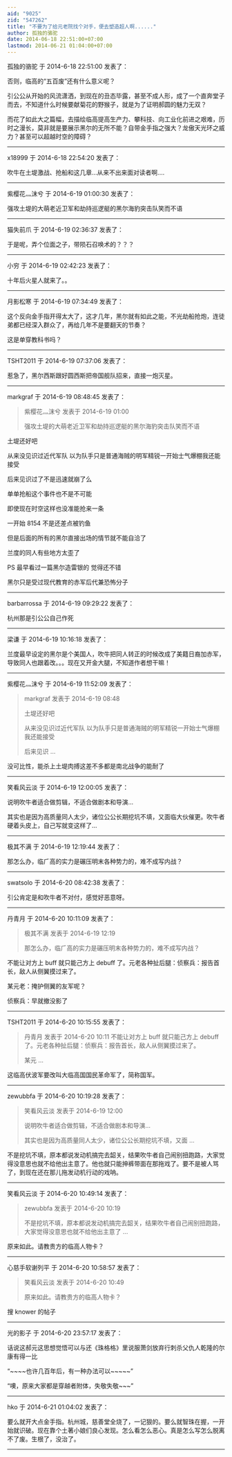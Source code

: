 ```yaml
---
aid: "9025"
zid: "547262"
title: "不要为了给元老院找个对手，便去塑造超人啊......"
author: 孤独的骆驼
date: 2014-06-18 22:51:00+07:00
lastmod: 2014-06-21 01:04:00+07:00
---
```


孤独的骆驼 于 2014-6-18 22:51:00 发表了：

否则，临高的“五百废”还有什么意义呢？

引公公从开始的风流潇洒，到现在的丑态毕露，甚至不成人形，成了一个直奔堂子而去，不知道什么时候要献菊花的野猴子，就是为了证明郝圆的魅力无双？

而花了如此大之篇幅，去描绘临高提高生产力、攀科技、向工业化前进之艰难，历时之漫长，莫非就是要展示黑尔的无所不能？自带金手指之强大？龙傲天光环之威力？甚至可以超越时空的障碍？

---

x18999 于 2014-6-18 22:54:20 发表了：

吹牛在土堤激战、抢船和这几章...从来不出来面对读者啊....

---

紫樱花灬沫兮 于 2014-6-19 01:00:30 发表了：

强攻土堤的大萌老近卫军和劫持巡逻艇的黑尔海豹突击队笑而不语

---

猫失前爪 于 2014-6-19 02:36:37 发表了：

于是呢，弄个位面之子，带陨石召唤术的？？？

---

小穷 于 2014-6-19 02:42:23 发表了：

十年后火星人就来了。。

---

月影松寒 于 2014-6-19 07:34:49 发表了：

这个反向金手指开得太大了，这才几年，黑尔就有如此之能，不光劫船抢炮，连徒弟都已经深入群众了，再给几年不是要翻天的节奏？

这是单穿教科书吗？

---

TSHT2011 于 2014-6-19 07:37:06 发表了：

惹急了，黑尔西斯跟好圆西斯把帝国舰队招来，直接一炮灭星。

---

markgraf 于 2014-6-19 08:48:45 发表了：

> 紫樱花灬沫兮 发表于 2014-6-19 01:00
>
> 强攻土堤的大萌老近卫军和劫持巡逻艇的黑尔海豹突击队笑而不语

土堤还好吧

从来没见识过近代军队 以为队手只是普通海贼的明军精锐一开始士气爆棚我还能接受

后来见识过了不是迅速就崩了么

单单抢船这个事件也不是不可能

即使现在时空这样也没准能抢来一条

一开始 8154 不是还差点被钓鱼

但是后面的所有的黑尔直接出场的情节就不能自洽了

兰度的同人有些地方太歪了

PS 最早看过一篇黑尔造雷银的 觉得还不错

黑尔只是受过现代教育的赤军后代兼恐怖分子

---

barbarrossa 于 2014-6-19 09:29:22 发表了：

杭州那是引公公自己作死

---

梁谦 于 2014-6-19 10:16:18 发表了：

兰度最早设定的黑尔是个美国人，吹牛把同人转正的时候改成了美籍日裔加赤军，导致同人也跟着改。。。现在又开金大腿，不知道作者想干嘛！

---

紫樱花灬沫兮 于 2014-6-19 11:52:09 发表了：

> markgraf 发表于 2014-6-19 08:48
>
> 土堤还好吧
>
> 从来没见识过近代军队 以为队手只是普通海贼的明军精锐一开始士气爆棚我还能接受
>
> 后来见识 ...

没可比性，能杀上土堤肉搏这差不多都是南北战争的能耐了

---

笑看风云淡 于 2014-6-19 12:00:05 发表了：

说明吹牛者适合做剪辑，不适合做剧本和导演...

其实也是因为高质量同人太少，诸位公公长期挖坑不填，又面临大伙催更。吹牛者硬着头皮上，自己写就变这样了...

---

极其不满 于 2014-6-19 12:19:44 发表了：

那怎么办，临⺁高的实力是碾压明末各种势力的，难不成写内战？

---

swatsolo 于 2014-6-20 08:42:38 发表了：

引公肯定是和吹牛者不对付，感觉好恶意呀。

---

丹青月 于 2014-6-20 10:11:09 发表了：

> 极其不满 发表于 2014-6-19 12:19
>
> 那怎么办，临⺁高的实力是碾压明末各种势力的，难不成写内战？

不能让对方上 buff 就只能己方上 debuff 了。元老各种扯后腿：侦察兵：报告首长，敌人从侧翼摸过来了。

某元老：掩护侧翼的友军呢？

侦察兵：早就撤没影了

---

TSHT2011 于 2014-6-20 10:15:55 发表了：

> 丹青月 发表于 2014-6-20 10:11 不能让对方上 buff 就只能己方上 debuff 了。元老各种扯后腿：侦察兵：报告首长，敌人从侧翼摸过来了。
>
> 某元 ...

这临高伏波军要改叫大临高国国民革命军了，简称国军。

---

zewubbfa 于 2014-6-20 10:19:28 发表了：

> 笑看风云淡 发表于 2014-6-19 12:00
>
> 说明吹牛者适合做剪辑，不适合做剧本和导演...
>
> 其实也是因为高质量同人太少，诸位公公长期挖坑不填，又面 ...

不是挖坑不填，原本都说发动机搞完去韶关，结果吹牛者自己闹别扭跑路，大家觉得没意思也就不给他出主意了。他也就只能抻裤带面在那拖戏了。要不是被人骂了，到现在还在那儿拖发动机行动的戏呐。

---

笑看风云淡 于 2014-6-20 10:49:14 发表了：

> zewubbfa 发表于 2014-6-20 10:19
>
> 不是挖坑不填，原本都说发动机搞完去韶关，结果吹牛者自己闹别扭跑路，大家觉得没意思也就不给他出主意了 ...

原来如此。请教贵方的临高人物卡？

---

心慈手软谢列平 于 2014-6-20 10:58:57 发表了：

> 笑看风云淡 发表于 2014-6-20 10:49
>
> 原来如此。请教贵方的临高人物卡？

搜 knower 的帖子

---

光的影子 于 2014-6-20 23:57:17 发表了：

话说这郝元这思想觉悟可以与还《珠格格》里说服萧剑放弃行刺杀父仇人乾隆的尔康有得一比

“~~~~也许几百年后，有一种办法可以~~~~~”

“噢，原来大家都是穿越者附体，失敬失敬~~~”

---

hko 于 2014-6-21 01:04:02 发表了：

要么就开大点金手指。杭州城，慈善堂全烧了，一记狠的。要么就智珠在握，一开始就识破。现在靠个土著小娘们良心发现。怎么看怎么恶心。真是怎么写怎么脱离不了废。生根了，没治了。

---
